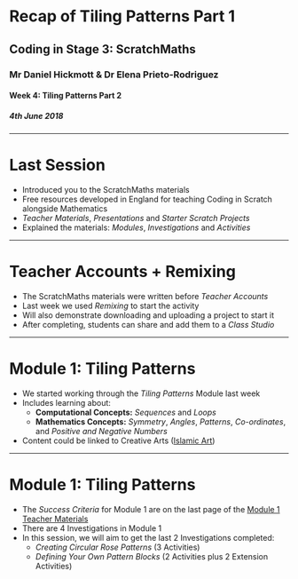 # Recap of Tiling Patterns Part 1

## Coding in Stage 3: ScratchMaths

### Mr Daniel Hickmott & Dr Elena Prieto-Rodriguez

#### Week 4: Tiling Patterns Part 2

##### 4th June 2018

---

# Last Session

- Introduced you to the ScratchMaths materials
- Free resources developed in England for teaching Coding in Scratch alongside Mathematics
- *Teacher Materials*, *Presentations* and *Starter Scratch Projects*
- Explained the materials: *Modules*, *Investigations* and *Activities*

---

# Teacher Accounts + Remixing

- The ScratchMaths materials were written before *Teacher Accounts*
- Last week we used *Remixing* to start the activity
- Will also demonstrate downloading and uploading a project to start it
- After completing, students can share and add them to a *Class Studio*

---

# Module 1: Tiling Patterns

- We started working through the *Tiling Patterns* Module last week
- Includes learning about:
	- **Computational Concepts:** *Sequences* and *Loops*
	- **Mathematics Concepts:** *Symmetry*, *Angles*, *Patterns*, *Co-ordinates*, and *Positive and Negative Numbers*
- Content could be linked to Creative Arts ([Islamic Art](https://www.google.com/search?safe=off&client=firefox-b-ab&biw=1920&bih=973&tbm=isch&sa=1&ei=vmIGW4WNN4qO8gWx-7egAw&q=islamic+art&oq=islamic+art&gs_l=img.3...0.0.0.24133.0.0.0.0.0.0.0.0..0.0....0...1c..64.img..0.0.0....0.carWxtRFgyQ))

---

# Module 1: Tiling Patterns

- The *Success Criteria* for Module 1 are on the last page of the [Module 1 Teacher Materials](https://drive.google.com/uc?export=view&id=1QQoWaDu7pKmHCdPAj5a61eGRRgj8Jnzb)
- There are 4 Investigations in Module 1
- In this session, we will aim to get the last 2 Investigations completed:
	-  *Creating Circular Rose Patterns* (3 Activities)
	-  *Defining Your Own Pattern Blocks* (2 Activities plus 2 Extension Activities)
